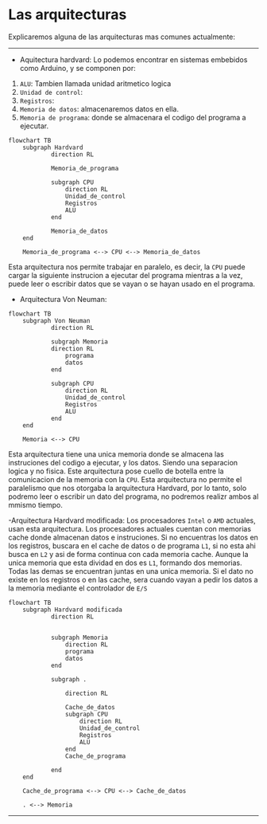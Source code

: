 # Las arquitecturas

Explicaremos alguna de las arquitecturas mas comunes actualmente:

----

- Aquitectura hardvard:
Lo podemos encontrar en sistemas embebidos como Arduino, y se componen por: 

1. `ALU`: Tambien llamada unidad aritmetico logica
2. `Unidad de control`:
3. `Registros`:
4. `Memoria de datos`: almacenaremos datos en ella.
5. `Memoria de programa`: donde se almacenara el codigo del programa a ejecutar.

```mermaid 
flowchart TB
    subgraph Hardvard
            direction RL

            Memoria_de_programa
            
            subgraph CPU
                direction RL
                Unidad_de_control
                Registros
                ALU
            end

            Memoria_de_datos
    end

    Memoria_de_programa <--> CPU <--> Memoria_de_datos
```
Esta arquitectura nos permite trabajar en paralelo, es decir, la `CPU` puede cargar la siguiente instrucion a ejecutar del programa mientras a la vez, puede leer o escribir datos que se vayan o se hayan usado en el programa. 

- Arquitectura Von Neuman:

```mermaid 
flowchart TB
    subgraph Von Neuman
            direction RL

            subgraph Memoria
            direction RL
                programa
                datos
            end
            
            subgraph CPU
                direction RL
                Unidad_de_control
                Registros
                ALU
            end
    end

    Memoria <--> CPU
```
Esta arquitectura tiene una unica memoria donde se almacena las instruciones del codigo a ejecutar, y los datos. Siendo una separacion logica y no fisica. Este arquitectura pose cuello de botella entre la comunicacion de la memoria con la `CPU`. Esta arquitectura no permite el paralelismo que nos otorgaba la arquitectura Hardvard, por lo tanto, solo podremo leer o escribir un dato del programa, no podremos realizr ambos al mmismo tiempo.

-Arquitectura Hardvard modificada:
Los procesadores `Intel` o `AMD` actuales, usan esta arquitectura.
Los procesadores actuales cuentan con memorias cache donde almacenan datos e instruciones. Si no encuentras los datos en los registros, buscara en el cache de datos o de programa `L1`, si no esta ahi busca en `L2` y asi de forma continua con cada memoria cache. Aunque la unica memoria que esta dividad en dos es `L1`, formando dos memorias. Todas las demas se encuentran juntas en una unica memoria. Si el dato no existe en los registros o en las cache, sera cuando vayan a pedir los datos a la memoria mediante el controlador de `E/S`

```mermaid 
flowchart TB
    subgraph Hardvard modificada
            direction RL


            subgraph Memoria
                direction RL
                programa
                datos
            end
            
            subgraph .
            
                direction RL

                Cache_de_datos
                subgraph CPU
                    direction RL
                    Unidad_de_control
                    Registros
                    ALU
                end
                Cache_de_programa

            end 
    end

    Cache_de_programa <--> CPU <--> Cache_de_datos

    . <--> Memoria
```

----